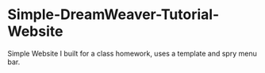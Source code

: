 # Simple-DreamWeaver-Tutorial-Website
Simple Website I built for a class homework, uses a template and spry menu bar.
